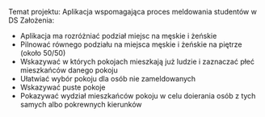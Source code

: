 Temat projektu: Aplikacja wspomagająca proces meldowania studentów w DS
Założenia:
- Aplikacja ma rozróżniać podział miejsc na męskie i żeńskie
- Pilnować równego podziału na miejsca męskie i żeńskie na piętrze (około 50/50)
- Wskazywać w których pokojach mieszkają już ludzie i zaznaczać płeć mieszkańców danego pokoju
- Ułatwiać wybór pokoju dla osób nie zameldowanych 
- Wskazywać puste pokoje 
- Pokazywać wydział mieszkańców pokoju w celu doierania osób z tych samych albo pokrewnych kierunków
